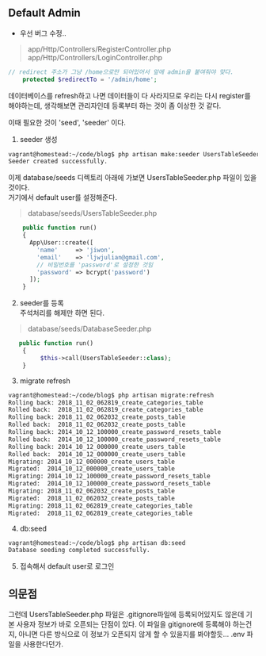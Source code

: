 
## Default Admin

- 우선 버그 수정..
> app/Http/Controllers/RegisterController.php
> app/Http/Controllers/LoginController.php
```php
// redirect 주소가 그냥 /home으로만 되어있어서 앞에 admin을 붙여줘야 맞다.
    protected $redirectTo = '/admin/home';
```

데이터베이스를 refresh하고 나면 데이터들이 다 사라지므로 우리는 다시 register를
해야하는데, 생각해보면 관리자인데 등록부터 하는 것이 좀 이상한 것 같다.  

이때 필요한 것이 'seed', 'seeder' 이다.  

1. seeder 생성  
```bash
vagrant@homestead:~/code/blog$ php artisan make:seeder UsersTableSeeder
Seeder created successfully.
```
이제 database/seeds 디렉토리 아래에 가보면 UsersTableSeeder.php 파일이 있을 것이다.  
거기에서 default user를 설정해준다.  
> database/seeds/UsersTableSeeder.php
```php
    public function run()
    {
      App\User::create([
        'name'     => 'jiwon',
        'email'    => 'ljwjulian@gmail.com',
        // 비밀번호를 'password'로 설정한 것임
        'password' => bcrypt('password')
      ]);
    }
```
2. seeder를 등록  
주석처리를 해제만 하면 된다.  
> database/seeds/DatabaseSeeder.php
```php
   public function run()
    {
         $this->call(UsersTableSeeder::class);
    }
```

3. migrate refresh
```bash
vagrant@homestead:~/code/blog$ php artisan migrate:refresh                                            
Rolling back: 2018_11_02_062819_create_categories_table                                               
Rolled back:  2018_11_02_062819_create_categories_table                                               
Rolling back: 2018_11_02_062032_create_posts_table 
Rolled back:  2018_11_02_062032_create_posts_table 
Rolling back: 2014_10_12_100000_create_password_resets_table                                          
Rolled back:  2014_10_12_100000_create_password_resets_table                                          
Rolling back: 2014_10_12_000000_create_users_table 
Rolled back:  2014_10_12_000000_create_users_table 
Migrating: 2014_10_12_000000_create_users_table    
Migrated:  2014_10_12_000000_create_users_table    
Migrating: 2014_10_12_100000_create_password_resets_table                                             
Migrated:  2014_10_12_100000_create_password_resets_table                                             
Migrating: 2018_11_02_062032_create_posts_table    
Migrated:  2018_11_02_062032_create_posts_table    
Migrating: 2018_11_02_062819_create_categories_table                                                  
Migrated:  2018_11_02_062819_create_categories_table 
```
4. db:seed 
```bash
vagrant@homestead:~/code/blog$ php artisan db:seed 
Database seeding completed successfully.
```
5. 접속해서 default user로 로그인  


## 의문점

그런데 UsersTableSeeder.php 파일은 .gitignore파일에 등록되어있지도 않은데
기본 사용자 정보가 바로 오픈되는 단점이 있다.
이 파일을 gitignore에 등록해야 하는건지, 아니면 다른 방식으로 이 정보가 오픈되지
않게 할 수 있을지를 봐야할듯... .env 파일을 사용한다던가.


